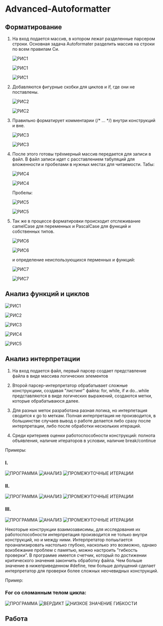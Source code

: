# Advanced-Autoformatter

## Форматирование
1) На вход подается массив, в котором лежат разделенные парсером строки.
   Основная задача Autoformater разделить массив на строки по всем правилам Си.
   
   ![РИС1](images/pic1.png)
   
   ![РИС1](images/pic12.png)
   
   ![РИС1](images/pic13.png)
   
2) Добавляются фигурные скобки для циклов и if, где они не поставлены.
   
   ![РИС2](images/pic2.png)
   
   ![РИС2](images/pic22.png)
   
3) Правильно форматирует комментарии (/* ... */) внутри конструкций и вне.  
   
   ![РИС3](images/pic3.png)

   ![РИС3](images/pic32.png)
   
4) После этого готовы трёхмерный массив передается для записи в файл.
   В файл записи идет с расставлением табуляций для вложенности и пробелами в нужных местах для читаемости.
   Табы:
   
   ![РИС4](images/pic4.png)

   ![РИС4](images/pic42.png)
   
   Пробелы:
   
   ![РИС5](images/pic5.png)

   ![РИС5](images/pic52.png)

5) Так же в процессе форматировки происходит отслеживание camelCase для переменных и PascalCase для функций и собственных типов.
   
   ![РИС6](images/pic6.png) 

   ![РИС6](images/pic62.png)
   
   и определение неиспользующихся перменных и функций:
   
   ![РИС7](images/pic7.png)

   ![РИС7](images/pic72.png)

## Анализ функций и циклов

   ![РИС1](images/example.c0.png)

   ![РИС2](images/header.h0.png)

   ![РИС3](images/functions_output.png)

   ![РИС4](images/example.c1.png)
   
   ![РИС5](images/functions_output1.png)

## Анализ интерпретации

1) На вход подается файл, первый парсер создает представление файла в виде массива логических элементов
2) Второй парсер-интерпретатор обрабатывает сложные конструкциии, создавая "листинг" файла:
   for, while, if и do...while представляются в виде логических выражений, создаются метки, которые обрабатываюся далее.
   
   
3) Для разных меток разработана разная логика, но интерпетация сводится к go to меткам. Полная интерпретация не 
   производится, в большинстве случаев вывод о работе делается либо сразу после интерпретации, либо после обработки нескольких итераций.
   
4) Среди критериев оценки работоспособности конструкций: полнота объявления, наличие итераторов в условии, наличие break/continue

Примеры:
### I.
![ПРОГРАММА](images/000.jpg)
![АНАЛИЗ](images/001.jpg)
![ПРОМЕЖУТОЧНЫЕ ИТЕРАЦИИ](images/002.jpg)
### II.
![ПРОГРАММА](images/100.jpg)
![АНАЛИЗ](images/101.jpg)
![ПРОМЕЖУТОЧНЫЕ ИТЕРАЦИИ](images/102.jpg)
### III.
![ПРОГРАММА](images/200.jpg)
![АНАЛИЗ](images/201.jpg)
![ПРОМЕЖУТОЧНЫЕ ИТЕРАЦИИ](images/202.jpg)

Некоторые конструкции взаимозависимы, для исследования их работоспособности интерпретация производится не только внутри конструкций, но  и между ними.
Интерпретатор попыьтается проанализировать настолько глубоко, насколько это возможно, однако воизбежание проблем с памятью, можно настроить "гибкость проверки".
В программе имеется счетчик, который по достижении критического значения закончить обработку файла. Чем больше значение в нижеприведенном #define, тем больше допущений сделает интерпретатор для проверки более сложных неочевидных конструкций.

Пример:
### For со сломанным телом цикла:
![ПРОГРАММА](images/uneven_example.PNG)
![ВЕРДИКТ](images/broken_report.PNG)
![НИЗКОЕ ЗНАЧЕНИЕ ГИБКОСТИ](images/exe_def.PNG)

## Работа

[comment]: <> (![]&#40;images/videoso.mkv&#41;)
